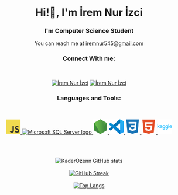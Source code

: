 <h1 align="center"> Hi!👋, I'm İrem Nur İzci</h1>
 
<h3 align="center">I'm Computer Science Student</h3>
<p align="center"> You can reach me at
<a href="mailto:iremnur545@wgmail.com">iremnur545@gmail.com</a> </p>


<div align="center">
<h3 align="center">Connect With me:</h3>
</br>

<a href="https://www.linkedin.com/in/irem-nur-izci"> <img align="center" src="https://encrypted-tbn0.gstatic.com/images?q=tbn:ANd9GcRA9JFnjUz-4oxN1KKnFRi6H-ha0WlHx9tBF1re0Wpx6IT0icSrueHPFDwMlYS5eDJ9HCg&usqp=CAU" alt="İrem Nur İzci" height="30" width="40" style="max-width: 100%;"></a> <a href="https://www.kaggle.com/remnurzci">   <img align="center" src="https://cdn.iconscout.com/icon/free/png-256/kaggle-3521526-2945029.png" alt="İrem Nur İzci" height="30" width="40" style="max-width: 100%;"></a>
</br>

<h3 align="center">Languages and Tools:</h3>
</br>

<a href="https://developer.mozilla.org/en-US/docs/Web/JavaScript"> <img src="https://raw.githubusercontent.com/devicons/devicon/master/icons/javascript/javascript-original.svg" alt="javascript" width="40" height="40" style="max-width: 100%;"> </a>
<a href="https://developer.mozilla.org/en-US/docs/Glossary/SQL"> <img src="https://www.thoughtco.com/thmb/_AAeDdSj3kCI1htVADN4D1RCq1I=/1500x0/filters:no_upscale():max_bytes(150000):strip_icc():format(webp)/kisspng-microsoft-sql-server-windows-server-2008-r2-b47d7cc742ab406d87b638c3ecd3f598.jpg" width="900" height="440" srcset="https://www.thoughtco.com/thmb/_AAeDdSj3kCI1htVADN4D1RCq1I=/1500x0/filters:no_upscale():max_bytes(150000):strip_icc():format(webp)/kisspng-microsoft-sql-server-windows-server-2008-r2-b47d7cc742ab406d87b638c3ecd3f598.jpg 1500w" sizes="750px" alt="Microsoft SQL Server logo" class="primary-image__image mntl-primary-image--blurry loaded" onload="(function(e){e.classList.add('loaded')})(this)" style="--blurry: url('data:image/gif;charset=utf-8;base64,R0lGODlhCwAGAPMAAKsYHua0rdre4e3t7e7u7u/v7/z8/P39/f7+/v///6sYHqsYHqsYHqsYHqsYHqsYHiwAAAAACwAGAEMILwAJCBQoYCCBAgkSGEiY4EACBA8LSJRIYADFAgYFBgAgsACCjx8fhoTIsGRCBAEBADs=')"> </a><a href="https://nodejs.org/en/" rel="nofollow"> <img src="https://github.com/devicons/devicon/blob/master/icons/nodejs/nodejs-original.svg" alt="nodejs" width="40" height="40" style="max-width: 100%;"> </a><a href="https://code.visualstudio.com/"> <img src="https://github.com/devicons/devicon/blob/master/icons/vscode/vscode-original.svg" alt="vscode" width="40" height="40" style="max-width: 100%;"> </a>
<a href="https://www.css3.com/" rel="nofollow"> <img src="https://github.com/devicons/devicon/blob/master/icons/css3/css3-plain.svg" alt="css3" width="40" height="40" style="max-width: 100%;"> </a>
<a href="https://html5.org/" rel="nofollow"> <img src="https://github.com/devicons/devicon/blob/master/icons/html5/html5-plain.svg" alt="html5" width="40" height="40" style="max-width: 100%;"> </a> <a href="https://www.kaggle.com/" rel="nofollow"> <img src="https://github.com/devicons/devicon/blob/master/icons/kaggle/kaggle-original-wordmark.svg" alt="kaggle" width="40" height="40" style="max-width: 100%;"> </a>

 </br> </br>



![KaderOzenn GitHub stats](https://github-readme-stats.vercel.app/api?username=iremnurizci&show_icons=true&theme=radical)
</br> </br>
[![GitHub Streak](https://streak-stats.demolab.com/?user=iremnurizci)](https://git.io/streak-stats)
</br> </br>
[![Top Langs](https://github-readme-stats.vercel.app/api/top-langs/?username=iremnurizci&layout=compact)](https://github.com/iremnurizci/github-readme-stats)

 </div>

  
  
